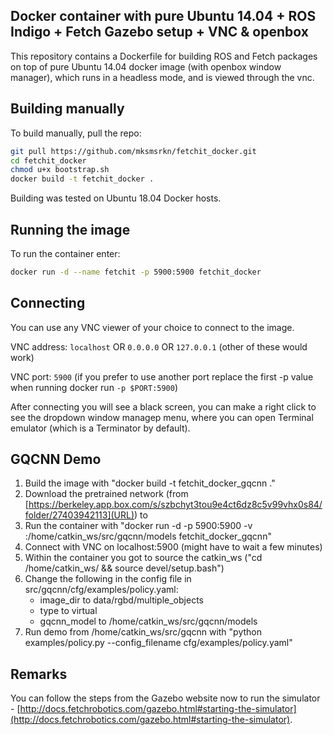 ## Docker container with pure Ubuntu 14.04 + ROS Indigo + Fetch Gazebo setup + VNC & openbox

This repository contains a Dockerfile for building ROS and Fetch packages on top of pure Ubuntu 14.04 docker image (with openbox window manager), which runs in a headless mode, and is viewed through the vnc.

## Building manually

To build manually, pull the repo:

```bash
git pull https://github.com/mksmsrkn/fetchit_docker.git
cd fetchit_docker
chmod u+x bootstrap.sh
docker build -t fetchit_docker .
```

Building was tested on Ubuntu 18.04 Docker hosts.

## Running the image

To run the container enter:

```bash
docker run -d --name fetchit -p 5900:5900 fetchit_docker
```

## Connecting

You can use any VNC viewer of your choice to connect to the image.

VNC address: `localhost` OR `0.0.0.0` OR `127.0.0.1` (other of these would work)

VNC port: `5900` 
(if you prefer to use another port replace the first -p value when running docker run `-p $PORT:5900`)

After connecting you will see a black screen, you can make a right click to see the dropdown window managep menu, where you can open Terminal emulator (which is a Terminator by default).

## GQCNN Demo
1. Build the image with "docker build -t fetchit_docker_gqcnn ."
2. Download the pretrained network (from [https://berkeley.app.box.com/s/szbchyt3tou9e4ct6dz8c5v99vhx0s84/folder/27403942113](URL)) to <model>
3. Run the container with "docker run -d -p 5900:5900 -v <model>:/home/catkin_ws/src/gqcnn/models fetchit_docker_gqcnn"
4. Connect with VNC on localhost:5900 (might have to wait a few minutes)
5. Within the container you got to source the catkin_ws ("cd /home/catkin_ws/ && source devel/setup.bash")
6. Change the following in the config file in src/gqcnn/cfg/examples/policy.yaml:
    * image_dir to data/rgbd/multiple_objects
    * type to virtual 
    * gqcnn_model to /home/catkin_ws/src/gqcnn/models
7. Run demo from /home/catkin_ws/src/gqcnn with "python examples/policy.py --config_filename cfg/examples/policy.yaml"

## Remarks
You can follow the steps from the Gazebo website now to run the simulator - [http://docs.fetchrobotics.com/gazebo.html#starting-the-simulator](http://docs.fetchrobotics.com/gazebo.html#starting-the-simulator).
